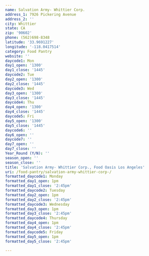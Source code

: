 ```yaml
---
name: Salvation Army- Whittier Corp.
address_1: 7926 Pickering Avenue
address_2: ''
city: Whittier
state: CA
zip: '90602'
phone: (562)698-8348
latitude: '33.9691227'
longitude: '-118.0417514'
category: Food Pantry
website: ''
daycode1: Mon
day1_open: '1300'
day1_close: '1445'
daycode2: Tue
day2_open: '1300'
day2_close: '1445'
daycode3: Wed
day3_open: '1300'
day3_close: '1445'
daycode4: Thu
day4_open: '1300'
day4_close: '1445'
daycode5: Fri
day5_open: '1300'
day5_close: '1445'
daycode6: ''
day6_open: ''
daycode7: ''
day7_open: ''
day7_close: ''
Year_Round (Y/N): ''
season_open: ''
season_close: ''
title: 'Salvation Army- Whittier Corp., Food Oasis Los Angeles'
uri: /food-pantry/salvation-army-whittier-corp-/
formatted_daycode1: Monday
formatted_day1_open: 1pm
formatted_day1_close: '2:45pm'
formatted_daycode2: Tuesday
formatted_day2_open: 1pm
formatted_day2_close: '2:45pm'
formatted_daycode3: Wednesday
formatted_day3_open: 1pm
formatted_day3_close: '2:45pm'
formatted_daycode4: Thursday
formatted_day4_open: 1pm
formatted_day4_close: '2:45pm'
formatted_daycode5: Friday
formatted_day5_open: 1pm
formatted_day5_close: '2:45pm'

---
```

